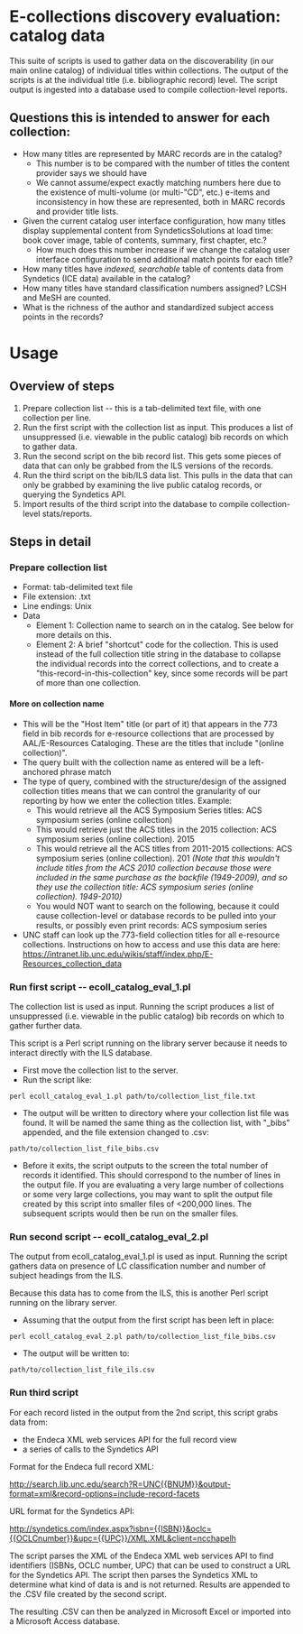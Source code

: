 # E-collections discovery evaluation: catalog data
This suite of scripts is used to gather data on the discoverability (in our main online catalog) of individual titles within collections. The output of the scripts is at the individual title (i.e. bibliographic record) level. The script output is ingested into a database used to compile collection-level reports. 

## Questions this is intended to answer for each collection: 
* How many titles are represented by MARC records are in the catalog?
  * This number is to be compared with the number of titles the content provider says we should have
  * We cannot assume/expect exactly matching numbers here due to the existence of multi-volume (or multi-"CD", etc.) e-items and inconsistency in how these are represented, both in MARC records and provider title lists.
* Given the current catalog user interface configuration, how many titles display supplemental content from SyndeticsSolutions at load time: book cover image, table of contents, summary, first chapter, etc.? 
  * How much does this number increase if we change the catalog user interface configuration to send additional match points for each title? 
* How many titles have *indexed, searchable* table of contents data from Syndetics (ICE data) available in the catalog? 
* How many titles have standard classification numbers assigned? LCSH and MeSH are counted.
* What is the richness of the author and standardized subject access points in the records?

# Usage
## Overview of steps
1. Prepare collection list -- this is a tab-delimited text file, with one collection per line.
2. Run the first script with the collection list as input. This produces a list of unsuppressed (i.e. viewable in the public catalog) bib records on which to gather data.
3. Run the second script on the bib record list. This gets some pieces of data that can only be grabbed from the ILS versions of the records. 
4. Run the third script on the bib/ILS data list. This pulls in the data that can only be grabbed by examining the live public catalog records, or querying the Syndetics API. 
5. Import results of the third script into the database to compile collection-level stats/reports.

## Steps in detail
### Prepare collection list
* Format: tab-delimited text file
* File extension: .txt
* Line endings: Unix
* Data
  * Element 1: Collection name to search on in the catalog. See below for more details on this.
  * Element 2: A brief "shortcut" code for the collection. This is used instead of the full collection title string in the database to collapse the individual records into the correct collections, and to create a "this-record-in-this-collection" key, since some records will be part of more than one collection. 

#### More on collection name
* This will be the "Host Item" title (or part of it) that appears in the 773 field in bib records for e-resource collections that are processed by AAL/E-Resources Cataloging. These are the titles that include "(online collection)".
* The query built with the collection name as entered will be a left-anchored phrase match
* The type of query, combined with the structure/design of the assigned collection titles means that we can control the granularity of our reporting by how we enter the collection titles. Example: 
  * This would retrieve all the ACS Symposium Series titles: ACS symposium series (online collection)
  * This would retrieve just the ACS titles in the 2015 collection: ACS symposium series (online collection). 2015
  * This would retrieve all the ACS titles from 2011-2015 collections: ACS symposium series (online collection). 201 *(Note that this wouldn't include titles from the ACS 2010 collection because those were included in the same purchase as the backfile (1949-2009), and so they use the collection title: ACS symposium series (online collection). 1949-2010)*
  * You would NOT want to search on the following, because it could cause collection-level or database records to be pulled into your results, or possibly even print records: ACS symposium series
* UNC staff can look up the 773-field collection titles for all e-resource collections. Instructions on how to access and use this data are here: https://intranet.lib.unc.edu/wikis/staff/index.php/E-Resources_collection_data

### Run first script -- ecoll_catalog_eval_1.pl
The collection list is used as input. Running the script produces a list of unsuppressed (i.e. viewable in the public catalog) bib records on which to gather further data.

This script is a Perl script running on the library server because it needs to interact directly with the ILS database. 

* First move the collection list to the server.
* Run the script like: 

```
perl ecoll_catalog_eval_1.pl path/to/collection_list_file.txt
```

* The output will be written to directory where your collection list file was found. It will be named the same thing as the collection list, with "_bibs" appended, and the file extension changed to .csv: 

```
path/to/collection_list_file_bibs.csv
```

* Before it exits, the script outputs to the screen the total number of records it identified. This should correspond to the number of lines in the output file. If you are evaluating a very large number of collections or some very large collections, you may want to split the output file created by this script into smaller files of <200,000 lines. The subsequent scripts would then be run on the smaller files. 

### Run second script -- ecoll_catalog_eval_2.pl
The output from ecoll_catalog_eval_1.pl is used as input. Running the script gathers data on presence of LC classification number and number of subject headings from the ILS. 

Because this data has to come from the ILS, this is another Perl script running on the library server. 

* Assuming that the output from the first script has been left in place: 

```
perl ecoll_catalog_eval_2.pl path/to/collection_list_file_bibs.csv
```

* The output will be written to: 

```
path/to/collection_list_file_ils.csv
```

### Run third script
For each record listed in the output from the 2nd script, this script grabs data from: 
* the Endeca XML web services API for the full record view
* a series of calls to the Syndetics API

Format for the Endeca full record XML: 

http://search.lib.unc.edu/search?R=UNC{{BNUM}}&output-format=xml&record-options=include-record-facets

URL format for the Syndetics API:

http://syndetics.com/index.aspx?isbn={{ISBN}}&oclc={{OCLCnumber}}&upc={{UPC}}/XML.XML&client=ncchapelh

The script parses the XML of the Endeca XML web services API to find identifiers (ISBNs, OCLC number, UPC) that can be used to construct a URL for the Syndetics API. The script then parses the Syndetics XML to determine what kind of data is and is not returned. Results are appended to the .CSV file created by the second script.

The resulting .CSV can then be analyzed in Microsoft Excel or imported into a Microsoft Access database.
